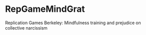 # RepGameMindGrat
Replication Games Berkeley: Mindfulness training and prejudice on collective narcissism
